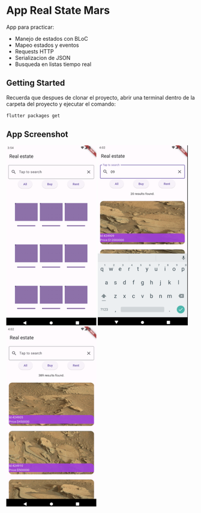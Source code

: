 # App Real State Mars

App para practicar:
 - Manejo de estados con BLoC
 - Mapeo estados y eventos
 - Requests HTTP
 - Serializacion de JSON 
 - Busqueda en listas tiempo real

## Getting Started

Recuerda que despues de clonar el proyecto, abrir una terminal dentro de la carpeta del proyecto y ejecutar el comando:

```sh
flutter packages get
``` 

## App Screenshot


<img src="screenshot/Capture0.png" width="240" height="480" />
<img src="screenshot/Capture1.png" width="240" height="480" />
<img src="screenshot/Capture2.png" width="240" height="480" />